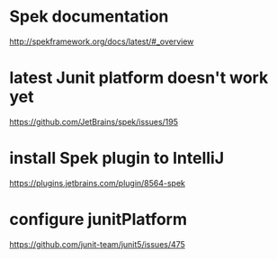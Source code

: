 # Spek documentation
http://spekframework.org/docs/latest/#_overview

# latest Junit platform doesn't work yet
https://github.com/JetBrains/spek/issues/195

# install Spek plugin to IntelliJ
https://plugins.jetbrains.com/plugin/8564-spek

# configure junitPlatform
https://github.com/junit-team/junit5/issues/475